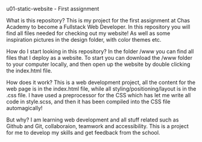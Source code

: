 u01-static-website - First assignment

What is this repository?
This is my project for the first assignment at Chas Academy to become a Fullstack Web Developer. In this repository you will find all files needed for checking out my website! As well as some inspiration pictures in the design folder, with color themes etc.

How do I start looking in this repository?
In the folder /www you can find all files that I deploy as a website. To start you can download the /www folder to your computer locally, and then open up the website by double clicking the index.html file.

How does it work?
This is a web development project, all the content for the web page is in the index.html file, while all styling/positioning/layout is in the .css file. I have used a preprocessor for the CSS which has let me write all code in style.scss, and then it has been compiled into the CSS file automagically!

But why?
I am learning web development and all stuff related such as Github and Git, collaboraion, teamwork and accessibility. This is a project for me to develop my skills and get feedback from the school.

